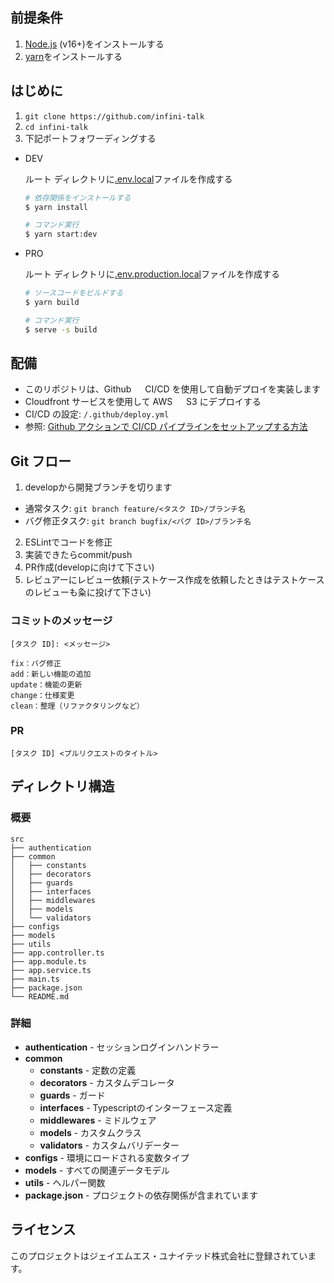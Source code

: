 ## 前提条件

1. [Node.js](https://nodejs.org/en/) (v16+)をインストールする
2. [yarn](https://yarnpkg.com/getting-started/install)をインストールする

## はじめに

1. `git clone https://github.com/infini-talk`
2. `cd infini-talk`
3. 下記ポートフォワーディングする

- DEV

  ルート ディレクトリに[.env.local](google.com)ファイルを作成する

     ```bash
     # 依存関係をインストールする
     $ yarn install

     # コマンド実行
     $ yarn start:dev
     ```

- PRO

   ルート ディレクトリに[.env.production.local](google.com)ファイルを作成する

     ```bash
     # ソースコードをビルドする
     $ yarn build

     # コマンド実行
     $ serve -s build
     ```

## 配備

- このリポジトリは、Github 　 CI/CD を使用して自動デプロイを実装します
- Cloudfront サービスを使用して AWS 　 S3 にデプロイする
- CI/CD の設定: `/.github/deploy.yml`
- 参照: [Github アクションで CI/CD パイプラインをセットアップする方法](https://medium.com/@schmidphilipp1995/set-up-a-ci-cd-pipeline-for-your-webapp-on-aws-with-github-actions-within-5-minutes-810b10749833)

## Git フロー

1. developから開発ブランチを切ります

- 通常タスク: `git branch feature/<タスク ID>/ブランチ名`
- バグ修正タスク: `git branch bugfix/<バグ ID>/ブランチ名`

2. ESLintでコードを修正
3. 実装できたらcommit/push
4. PR作成(developに向けて下さい)
5. レビュアーにレビュー依頼(テストケース作成を依頼したときはテストケースのレビューも粂に投げて下さい)

### コミットのメッセージ

`[タスク ID]: <メッセージ>`

```
fix：バグ修正
add：新しい機能の追加
update：機能の更新
change：仕様変更
clean：整理（リファクタリングなど）
```

### PR

`[タスク ID] <プルリクエストのタイトル>`

## ディレクトリ構造

### 概要

```
src
├── authentication 
├── common
│   ├── constants
│   ├── decorators
│   ├── guards
│   ├── interfaces
│   ├── middlewares
│   ├── models
│   └── validators
├── configs 
├── models 
├── utils 
├── app.controller.ts 
├── app.module.ts
├── app.service.ts
├── main.ts
├── package.json
└── README.md 
```

### 詳細

- **authentication** - セッションログインハンドラー	
- **common**
  - **constants** - 定数の定義
  - **decorators** - カスタムデコレータ
  - **guards** - ガード
  - **interfaces** - Typescriptのインターフェース定義
  - **middlewares** - ミドルウェア
  - **models** - カスタムクラス
  - **validators** - カスタムバリデーター
- **configs** - 環境にロードされる変数タイプ
- **models** - すべての関連データモデル
- **utils** - ヘルパー関数		
- **package.json** - プロジェクトの依存関係が含まれています

## ライセンス

このプロジェクトはジェイエムエス・ユナイテッド株式会社に登録されています。
